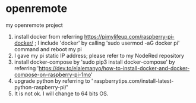 # openremote
my openremote project

1. install docker from referring https://pimylifeup.com/raspberry-pi-docker/ ; I include 'docker' by calling 'sudo usermod -aG docker pi' command and reboot my pi
2. I gave my pi static IP address; please refer to my NodeRed repository
3. install docker-compose by 'sudo pip3 install docker-compose' by referring 'https://dev.to/elalemanyo/how-to-install-docker-and-docker-compose-on-raspberry-pi-1mo'
4. upgrade python by referring to ' raspberrytips.com/install-latest-python-raspberry-pi/'
5. It is not ok. I will change to 64 bits OS. 

